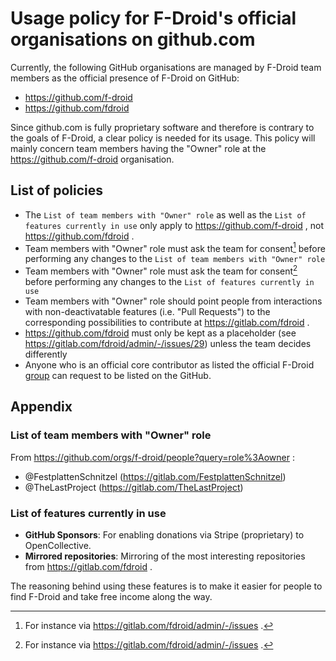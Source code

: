 # Usage policy for F-Droid's official organisations on github.com

Currently, the following GitHub organisations are managed by F-Droid team members as the official presence of F-Droid on GitHub:
- https://github.com/f-droid
- https://github.com/fdroid

Since github.com is fully proprietary software and therefore is contrary to the goals of F-Droid, a clear policy is needed for its usage.
This policy will mainly concern team members having the "Owner" role at the https://github.com/f-droid organisation.


## List of policies
- The `List of team members with "Owner" role` as well as the `List of features currently in use` only apply to https://github.com/f-droid , not https://github.com/fdroid .
- Team members with "Owner" role must ask the team for consent[^1] before performing any changes to the `List of team members with "Owner" role`
- Team members with "Owner" role must ask the team for consent[^1] before performing any changes to the `List of features currently in use`
- Team members with "Owner" role should point people from interactions with non-deactivatable features (i.e. "Pull Requests") to the corresponding possibilities to contribute at https://gitlab.com/fdroid .
- https://github.com/fdroid must only be kept as a placeholder (see https://gitlab.com/fdroid/admin/-/issues/29) unless the team decides differently
- Anyone who is an official core contributor as listed the official F-Droid [group](https://gitlab.com/groups/fdroid/-/group_members) can request to be listed on the GitHub. 


## Appendix

### List of team members with "Owner" role
From https://github.com/orgs/f-droid/people?query=role%3Aowner :

- @FestplattenSchnitzel (https://gitlab.com/FestplattenSchnitzel)
- @TheLastProject (https://gitlab.com/TheLastProject)

### List of features currently in use
- **GitHub Sponsors**: For enabling donations via Stripe (proprietary) to OpenCollective.
- **Mirrored repositories**: Mirroring of the most interesting repositories from https://gitlab.com/fdroid .

The reasoning behind using these features is to make it easier for people to find F-Droid and take free income along the way.


[^1]: For instance via https://gitlab.com/fdroid/admin/-/issues .
